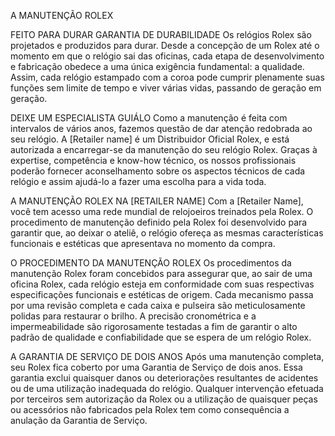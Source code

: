 A MANUTENÇÃO ROLEX

FEITO PARA DURAR
GARANTIA DE DURABILIDADE
Os relógios Rolex são projetados e produzidos para durar. Desde a concepção de um Rolex até o momento em que o relógio sai das oficinas, cada etapa de desenvolvimento e fabricação obedece a uma única exigência fundamental: a qualidade. Assim, cada relógio estampado com a coroa pode cumprir plenamente suas funções sem limite de tempo e viver várias vidas, passando de geração em geração.

DEIXE UM ESPECIALISTA GUIÁLO
Como a manutenção é feita com intervalos de vários anos, fazemos questão de dar atenção redobrada ao seu relógio. A [Retailer name] é um Distribuidor Oficial Rolex, e está autorizada a encarregar-se da manutenção do seu relógio Rolex. Graças à expertise, competência e know-how técnico, os nossos profissionais poderão fornecer aconselhamento sobre os aspectos técnicos de cada relógio e assim ajudá-lo a fazer uma escolha para a vida toda.

A MANUTENÇÃO ROLEX NA [RETAILER NAME] 
Com a [Retailer Name], você tem acesso uma rede mundial de relojoeiros treinados pela Rolex. O procedimento de manutenção definido pela Rolex foi desenvolvido para garantir que, ao deixar o ateliê, o relógio ofereça as mesmas características funcionais e estéticas que apresentava no momento da compra.

O PROCEDIMENTO DA MANUTENÇÃO ROLEX 
Os procedimentos da manutenção Rolex foram concebidos para assegurar que, ao sair de uma oficina Rolex, cada relógio esteja em conformidade com suas respectivas especificações funcionais e estéticas de origem. Cada mecanismo passa por uma revisão completa e cada caixa e pulseira são meticulosamente polidas para restaurar o brilho. A precisão cronométrica e a impermeabilidade são rigorosamente testadas a fim de garantir o alto padrão de qualidade e confiabilidade que se espera de um relógio Rolex.

A GARANTIA DE SERVIÇO DE DOIS ANOS
Após uma manutenção completa, seu Rolex fica coberto por uma Garantia de Serviço de dois anos. Essa garantia exclui quaisquer danos ou deteriorações resultantes de acidentes ou de uma utilização inadequada do relógio.  Qualquer intervenção efetuada por terceiros sem autorização da Rolex ou a utilização de quaisquer peças ou acessórios não fabricados pela Rolex tem como consequência a anulação da Garantia de Serviço.